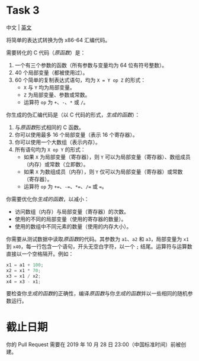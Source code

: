 # Task 3
中文 | [英文](README.md)

将简单的表达式转换为伪 x86-64 汇编代码。

需要转化的 C 代码（*原函数*）是：

1. 一个有三个参数的函数（所有参数与变量均为 64 位有符号整数）。
2. 40 个局部变量（都被使用过）。
3. 60 个简单的复制表达式语句，均为 `X = Y op Z` 的形式：
    * `X` 与 `Y` 均为局部变量。
    * `Z` 为局部变量、参数或常数。
    * 运算符 `op` 为 `+`、`-`、`*` 或 `/`。

你生成的伪汇编代码是（以 C 代码的形式，*生成的函数*）：

1. 与*原函数*形式相同的 C 函数。
2. 你可以使用最多 16 个局部变量（表示 16 个寄存器）。
3. 你可以使用一个大数组（表示内存）。
4. 所有语句均为 `X op Y` 的形式：
    * 如果 `X` 为局部变量（寄存器），则 `Y` 可以为局部变量（寄存器）、数组成员（内存）或常数（立即数）。
    * 如果 `X` 为数组成员（内存），则 `Y` 仅可以为局部变量（寄存器）或常数（寄存器）。
    * 运算符 `op` 为 `+=`、`-=`、`*=`、`/=` 或 `=`。

你需要优化你*生成的函数*，以减小：

* 访问数组（内存）与局部变量（寄存器）的次数。
* 使用的不同的局部变量（使用的寄存器的数量）。
* 使用的数组中不同元素的数量（使用的内存大小）。

你需要从测试数据中读取*原函数*的代码。其参数为 `a1`、`a2` 和 `a3`，局部变量为 `x1` 到 `x40`，每一行包含一个语句，开头无空白字符，以一个 `;` 结尾。运算符与运算数直接以一个空格隔开。例如：

```c
x1 = a1 + 100;
x2 = x1 * 70;
x3 = x1 / x2;
x4 = x3 - x1;
```

要检查你*生成的函数*的正确性，编译*原函数*与你*生成的函数*并以一些相同的随机参数运行。


# 截止日期
你的 Pull Request 需要在 2019 年 10 月 28 日 23:00（中国标准时间）前被创建。
